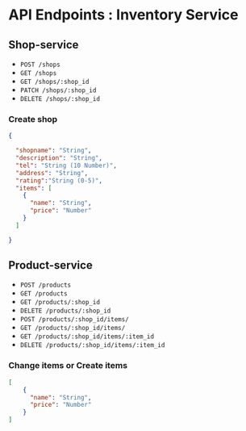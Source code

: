 # API Endpoints : Inventory Service

## Shop-service

- `POST /shops`
- `GET /shops`
- `GET /shops/:shop_id`
- `PATCH /shops/:shop_id`
- `DELETE /shops/:shop_id`

### Create shop
```json
{

  "shopname": "String",
  "description": "String",
  "tel": "String (10 Number)",
  "address": "String",
  "rating":"String (0-5)",
  "items": [
    {
      "name": "String",
      "price": "Number"
    }
  ]

}
```

## Product-service

- `POST /products`
- `GET /products`
- `GET /products/:shop_id`
- `DELETE /products/:shop_id`
- `POST /products/:shop_id/items/`
- `GET /products/:shop_id/items/`
- `GET /products/:shop_id/items/:item_id`
- `DELETE /products/:shop_id/items/:item_id`

### Change items or Create items
```json
[
    {
      "name": "String",
      "price": "Number"
    }
]
```